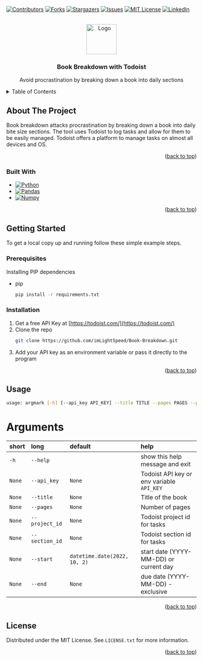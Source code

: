<a name="readme-top"></a>

<!-- PROJECT SHIELDS -->
<!--
*** I'm using markdown "reference style" links for readability.
*** Reference links are enclosed in brackets [ ] instead of parentheses ( ).
*** See the bottom of this document for the declaration of the reference variables
*** for contributors-url, forks-url, etc. This is an optional, concise syntax you may use.
*** https://www.markdownguide.org/basic-syntax/#reference-style-links
-->
[![Contributors][contributors-shield]][contributors-url]
[![Forks][forks-shield]][forks-url]
[![Stargazers][stars-shield]][stars-url]
[![Issues][issues-shield]][issues-url]
[![MIT License][license-shield]][license-url]
[![LinkedIn][linkedin-shield]][linkedin-url]



<!-- PROJECT LOGO -->
<br />
<div align="center">
    <a href="https://github.com/imLightSpeed/Book-Breakdown">
    <img src="https://ericsammons.com/wp-content/uploads/2021/02/todoist-logo.png" alt="Logo" width="80" height="80">
  </a>
<h3 align="center">Book Breakdown with Todoist</h3>

  <p align="center">
    Avoid procrastination by breaking down a book into daily sections
    
</div>



<!-- TABLE OF CONTENTS -->
<details>
  <summary>Table of Contents</summary>
  <ol>
    <li>
      <a href="#about-the-project">About The Project</a>
      <ul>
        <li><a href="#built-with">Built With</a></li>
      </ul>
    </li>
    <li>
      <a href="#getting-started">Getting Started</a>
      <ul>
        <li><a href="#prerequisites">Prerequisites</a></li>
        <li><a href="#installation">Installation</a></li>
      </ul>
    </li>
    <li><a href="#usage">Usage</a></li>
    <li><a href="#license">License</a></li>
  </ol>
</details>



<!-- ABOUT THE PROJECT -->
## About The Project

Book breakdown attacks procrastination by breaking down a book into daily bite size sections. The tool uses Todoist to log tasks and allow for them to be easily managed. Todoist offers a platform to manage tasks on almost all devices and OS.
<p align="right">(<a href="#readme-top">back to top</a>)</p>



### Built With

* [![Python][Python.org]][Python-url]
* [![Pandas][Pandas]][Pandas-url]
* [![Numpy][Numpy]][Numpy-url]

<p align="right">(<a href="#readme-top">back to top</a>)</p>



<!-- GETTING STARTED -->
## Getting Started
To get a local copy up and running follow these simple example steps.

### Prerequisites

Installing PIP dependencies
* pip
  ```sh
  pip install -r requirements.txt
  ```

### Installation

1. Get a free API Key at [https://todoist.com/](https://todoist.com/)
2. Clone the repo
   ```sh
   git clone https://github.com/imLightSpeed/Book-Breakdown.git
   ```
3. Add your API key as an environment variable or pass it directly to the program

<p align="right">(<a href="#readme-top">back to top</a>)</p>



<!-- USAGE EXAMPLES -->
## Usage

```bash
usage: argmark [-h] [--api_key API_KEY] --title TITLE --pages PAGES --project_id PROJECT_ID --section_id SECTION_ID [--start START] --end END

```
# Arguments

| short          |long|default| help                                      |
|:---------------| :--- | :--- |:------------------------------------------|
| `-h`           |`--help`||show this help message and exit|
| `None`         |`--api_key`|`None`| Todoist API key or env variable `API_KEY` |
|`None` | `--title`      |`None`| Title of the book                         |
|`None` | `--pages`      |`None`| Number of pages                           |
|`None` | `--project_id` |`None`| Todoist project id for tasks              |
|`None` | `--section_id` |`None`| Todoist section id for tasks              |
|`None` | `--start`      |`datetime.date(2022, 10, 2)`| start date (YYYY-MM-DD) or current day    |
|`None` | `--end`        |`None`| due date (YYYY-MM-DD) - exclusive         |


<p align="right">(<a href="#readme-top">back to top</a>)</p>



<!-- LICENSE -->
## License

Distributed under the MIT License. See `LICENSE.txt` for more information.

<p align="right">(<a href="#readme-top">back to top</a>)</p>





<!-- MARKDOWN LINKS & IMAGES -->
<!-- https://www.markdownguide.org/basic-syntax/#reference-style-links -->
[contributors-shield]: https://img.shields.io/github/contributors/imLightSpeed/Book-Breakdown.svg?style=for-the-badge
[contributors-url]: https://github.com/imLightSpeed/Book-Breakdown/graphs/contributors
[forks-shield]: https://img.shields.io/github/forks/imLightSpeed/Book-Breakdown.svg?style=for-the-badge
[forks-url]: https://github.com/imLightSpeed/Book-Breakdown/network/members
[stars-shield]: https://img.shields.io/github/stars/imLightSpeed/Book-Breakdown.svg?style=for-the-badge
[stars-url]: https://github.com/imLightSpeed/Book-Breakdown/stargazers
[issues-shield]: https://img.shields.io/github/issues/imLightSpeed/Book-Breakdown.svg?style=for-the-badge
[issues-url]: https://github.com/imLightSpeed/Book-Breakdown/issues
[license-shield]: https://img.shields.io/github/license/imLightSpeed/Book-Breakdown.svg?style=for-the-badge
[license-url]: https://github.com/imLightSpeed/Book-Breakdown/blob/master/LICENSE.txt
[linkedin-shield]: https://img.shields.io/badge/-LinkedIn-black.svg?style=for-the-badge&logo=linkedin&colorB=555
[linkedin-url]: https://www.linkedin.com/in/luke-sanborn/
[product-screenshot]: images/screenshot.png
[Next.js]: https://img.shields.io/badge/next.js-000000?style=for-the-badge&logo=nextdotjs&logoColor=white
[Next-url]: https://nextjs.org/
[React.js]: https://img.shields.io/badge/React-20232A?style=for-the-badge&logo=react&logoColor=61DAFB
[React-url]: https://reactjs.org/
[Vue.js]: https://img.shields.io/badge/Vue.js-35495E?style=for-the-badge&logo=vuedotjs&logoColor=4FC08D
[Vue-url]: https://vuejs.org/
[Angular.io]: https://img.shields.io/badge/Angular-DD0031?style=for-the-badge&logo=angular&logoColor=white
[Angular-url]: https://angular.io/
[Svelte.dev]: https://img.shields.io/badge/Svelte-4A4A55?style=for-the-badge&logo=svelte&logoColor=FF3E00
[Svelte-url]: https://svelte.dev/
[Laravel.com]: https://img.shields.io/badge/Laravel-FF2D20?style=for-the-badge&logo=laravel&logoColor=white
[Laravel-url]: https://laravel.com
[Bootstrap.com]: https://img.shields.io/badge/Bootstrap-563D7C?style=for-the-badge&logo=bootstrap&logoColor=white
[Bootstrap-url]: https://getbootstrap.com
[JQuery.com]: https://img.shields.io/badge/jQuery-0769AD?style=for-the-badge&logo=jquery&logoColor=white
[JQuery-url]: https://jquery.com 
[Python-url]: python.org
[Python.org]:https://img.shields.io/badge/Python-3776AB?style=for-the-badge&logo=python&logoColor=white
[Numpy-url]: numpy.org
[Numpy]:https://img.shields.io/badge/numpy-%23013243.svg?style=for-the-badge&logo=numpy&logoColor=white
[Pandas-url]: pandas.pydata.org
[Pandas]:https://img.shields.io/badge/pandas-%23150458.svg?style=for-the-badge&logo=pandas&logoColor=white